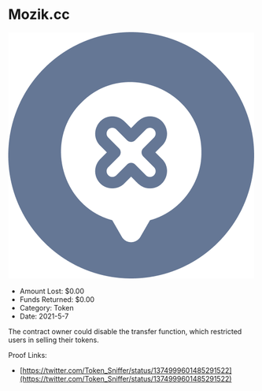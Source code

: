 # Mozik.cc
![Mozik.cc](/rektimages/Mozik.cc.png)
- Amount Lost: $0.00
- Funds Returned: $0.00
- Category: Token
- Date: 2021-5-7

The contract owner could disable the transfer function, which restricted users in selling their tokens.  
  



Proof Links:
- [https://twitter.com/Token_Sniffer/status/1374999601485291522](https://twitter.com/Token_Sniffer/status/1374999601485291522)


